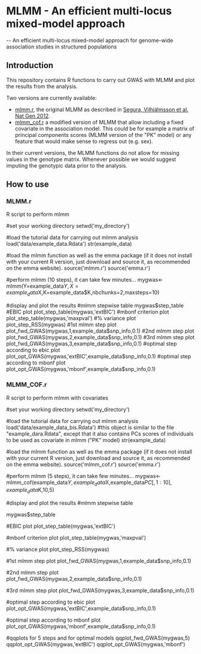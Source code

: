 # MLMM - An efficient multi-locus mixed-model approach
--
An efficient multi-locus mixed-model approach for genome-wide association studies in structured populations

## Introduction

This repository contains R functions to carry out GWAS with MLMM and plot the results from the analysis.

Two versions are currently available:

* [mlmm.r](), the original MLMM as described in [Segura, Vilhjálmsson et al. Nat Gen 2012](http://www.nature.com/ng/journal/v44/n7/full/ng.2314.html).
* [mlmm_cof.r]() a modified version of MLMM that allow including a fixed covariate in the association model. This could be for example a matrix of principal components scores (MLMM version of the "PK" model) or any feature that would make sense to regress out (e.g. sex).

In their current versions, the MLMM functions do not allow for missing values in the genotype matrix. Whenever possible we would suggest imputing the genotypic data prior to the analysis.

## How to use

### MLMM.r
R script to perform mlmm

#set your working directory
setwd('my_directory')
 
#load the tutorial data for carrying out mlmm analysis
load('data/example_data.Rdata')
str(example_data)
 
#load the mlmm function as well as the emma package (if it does not install with your current R version, just download and source it, as recommended on the emma website).
source('mlmm.r')
source('emma.r')
 
#perform mlmm (10 steps), it can take few minutes...
mygwas<-mlmm(Y=example_data$Y,X=example_data$X,K=example_data$K,nbchunks=2,maxsteps=10)
 
#display and plot the results
#mlmm stepwise table
mygwas$step_table
#EBIC plot
plot_step_table(mygwas,'extBIC')
#mbonf criterion plot
plot_step_table(mygwas,'maxpval')
#% variance plot
plot_step_RSS(mygwas)
#1st mlmm step plot
plot_fwd_GWAS(mygwas,1,example_data$snp_info,0.1)
#2nd mlmm step plot
plot_fwd_GWAS(mygwas,2,example_data$snp_info,0.1)
#3rd mlmm step plot
plot_fwd_GWAS(mygwas,3,example_data$snp_info,0.1)
#optimal step according to ebic plot
plot_opt_GWAS(mygwas,'extBIC',example_data$snp_info,0.1)
#optimal step according to mbonf plot
plot_opt_GWAS(mygwas,'mbonf',example_data$snp_info,0.1)

### MLMM_COF.r
R script to perform mlmm with covariates

#set your working directory
setwd('my_directory')

#load the tutorial data for carrying out mlmm analysis
load('data/example_data_bis.Rdata')
#this object is similar to the file "example_dara.Rdata", except that it also contains PCs scores of individuals to be used as covariate in mlmm ("PK" model)
str(example_data)

#load the mlmm function as well as the emma package (if it does not install with your current R version, just download and source it, as recommended on the emma website).
source('mlmm_cof.r')
source('emma.r')

#perform mlmm (5 steps), it can take few minutes...
mygwas<-mlmm_cof(example_data$Y,example_data$X,example_data$PC[,1:10],example_data$K,10,5)

#display and plot the results
#mlmm stepwise table

mygwas$step_table

#EBIC plot
plot_step_table(mygwas,'extBIC')

#mbonf criterion plot
plot_step_table(mygwas,'maxpval')

#% variance plot
plot_step_RSS(mygwas)

#1st mlmm step plot
plot_fwd_GWAS(mygwas,1,example_data$snp_info,0.1)

#2nd mlmm step plot
plot_fwd_GWAS(mygwas,2,example_data$snp_info,0.1)

#3rd mlmm step plot
plot_fwd_GWAS(mygwas,3,example_data$snp_info,0.1)

#optimal step according to ebic plot
plot_opt_GWAS(mygwas,'extBIC',example_data$snp_info,0.1)

#optimal step according to mbonf plot
plot_opt_GWAS(mygwas,'mbonf',example_data$snp_info,0.1)

#qqplots for 5 steps and for optimal models
qqplot_fwd_GWAS(mygwas,5)
qqplot_opt_GWAS(mygwas,'extBIC')
qqplot_opt_GWAS(mygwas,'mbonf')
